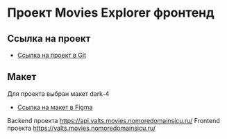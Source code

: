 # Проект Movies Explorer фронтенд
## Ссылка на проект

* [Ссылка на проект в Git](https://github.com/AleksandraValts/movies-explorer-frontend)

## Макет

Для проекта выбран макет dark-4
* [Ссылка на макет в Figma](https://www.figma.com/file/6FMWkB94wE7KTkcCgUXtnC/light-1?type=design&node-id=1-9780&mode=design&t=VsXmgw9g0Y3E1VkO-0)


Backend проекта https://api.valts.movies.nomoredomainsicu.ru/
Frontend проекта https://valts.movies.nomoredomainsicu.ru/
